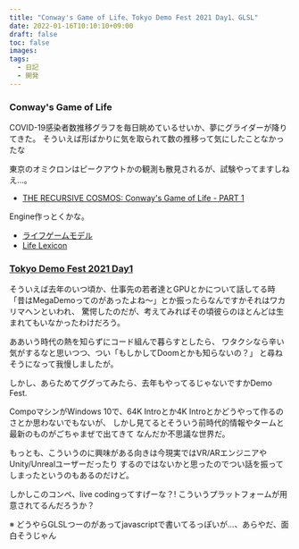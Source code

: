```yaml
---
title: "Conway's Game of Life、Tokyo Demo Fest 2021 Day1、GLSL"
date: 2022-01-16T10:10:10+09:00
draft: false
toc: false
images:
tags:
  - 日記
  - 開発
---
```


### Conway's Game of Life

COVID-19感染者数推移グラフを毎日眺めているせいか、夢にグライダーが降りてきた。
そういえば形ばかりに気を取られて数の推移って気にしたことなかったな

東京のオミクロンはピークアウトかの観測も散見されるが、試験やってますしねえ…。

* [THE RECURSIVE COSMOS: Conway's Game of Life - PART 1](https://www.youtube.com/watch?v=yw-j-4xYAN4)

Engine作っとくかな。

* [ライフゲームモデル](https://mas.kke.co.jp/model/life_model/)
* [Life Lexicon](http://conwaylife.com/ref/lexicon/lex_home.htm)

### [Tokyo Demo Fest 2021 Day1](https://www.youtube.com/watch?v=2s9KfMn1J9M)

そういえば去年のいつ頃か、仕事先の若者達とGPUとかについて話してる時
「昔はMegaDemoってのがあったよね〜」とか振ったらなんですかそれはワカリマヘンといわれ、
驚愕したのだが、考えてみればその頃彼らのほとんどは生まれてもいなかったわけだろう。

ああいう時代の熱を知らずにコード組んで暮らすとしたら、
ワタクシなら辛い気がするなと思いつつ、つい「もしかしてDoomとかも知らないの？」
と尋ねそうになって我慢しましたが。

しかし、あらためてググってみたら、去年もやってるじゃないですかDemo Fest.

CompoマシンがWindows 10で、64K Introとか4K Introとかどうやって作るのさとか思わないでもないが、
しかし見てるとそういう前時代的情報やタームと最新のものがごちゃまぜで出てきて
なんだか不思議な世界だ。

もっとも、こういうのに興味がある向きは今現実ではVR/ARエンジニアやUnity/Unrealユーザーだったり
するのではないかと思ったのでつい話を振ってしまったというのもあるのだけど。

しかしこのコンペ、live codingってすげーな？!
こういうプラットフォームが用意されてるんだろうか？

※ どうやらGLSLつーのがあってjavascriptで書いてるっぽいが…、あらやだ、面白そうじゃん
